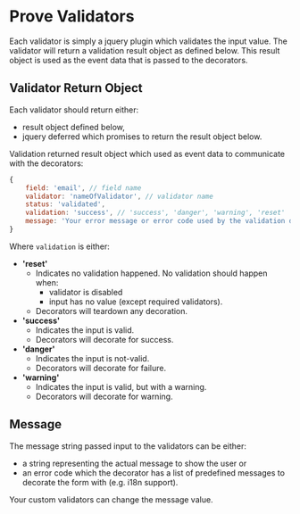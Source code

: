 # Prove Validators

Each validator is simply a jquery plugin which validates the input value. The validator will return a validation result object as defined below. This result object is used as the event data that is passed to the decorators.

## Validator Return Object

Each validator should return either:
- result object defined below,
- jquery deferred which promises to return the result object below.

Validation returned result object which used as event data to communicate with the decorators:
```javascript
{
	field: 'email', // field name
	validator: 'nameOfValidator', // validator name
	status: 'validated',
	validation: 'success', // 'success', 'danger', 'warning', 'reset'
	message: 'Your error message or error code used by the validation decorator.'
}
```

Where `validation` is either:
- **'reset'**
	- Indicates no validation happened. No validation should happen when:
		- validator is disabled
		- input has no value (except required validators).
	- Decorators will teardown any decoration.
- **'success'**
	- Indicates the input is valid.
	- Decorators will decorate for success.
- **'danger'**
	- Indicates the input is not-valid.
	- Decorators will decorate for failure.
- **'warning'**
	- Indicates the input is valid, but with a warning.
	- Decorators will decorate for warning.
## Message

The message string passed input to the validators can be either:
- a string representing the actual message to show the user or
- an error code which the decorator has a list of predefined messages to decorate the form with (e.g. i18n support).

Your custom validators can change the message value.
